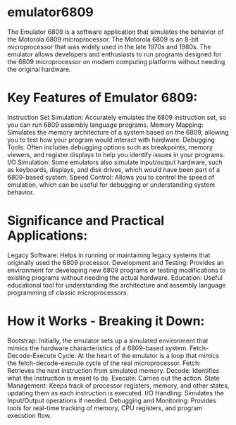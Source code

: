 # emulator6809


The Emulator 6809 is a software application that simulates the behavior of the Motorola 6809 microprocessor. The Motorola 6809 is an 8-bit microprocessor that was widely used in the late 1970s and 1980s. The emulator allows developers and enthusiasts to run programs designed for the 6809 microprocessor on modern computing platforms without needing the original hardware.


# Key Features of Emulator 6809:
Instruction Set Simulation: Accurately emulates the 6809 instruction set, so you can run 6809 assembly language programs.
Memory Mapping: Simulates the memory architecture of a system based on the 6809, allowing you to test how your program would interact with hardware.
Debugging Tools: Often includes debugging options such as breakpoints, memory viewers, and register displays to help you identify issues in your programs.
I/O Simulation: Some emulators also simulate input/output hardware, such as keyboards, displays, and disk drives, which would have been part of a 6809-based system.
Speed Control: Allows you to control the speed of emulation, which can be useful for debugging or understanding system behavior.

# Significance and Practical Applications:
Legacy Software: Helps in running or maintaining legacy systems that originally used the 6809 processor.
Development and Testing: Provides an environment for developing new 6809 programs or testing modifications to existing programs without needing the actual hardware.
Education: Useful educational tool for understanding the architecture and assembly language programming of classic microprocessors.

# How it Works - Breaking it Down:
Bootstrap: Initially, the emulator sets up a simulated environment that mimics the hardware characteristics of a 6809-based system.
Fetch-Decode-Execute Cycle: At the heart of the emulator is a loop that mimics the fetch-decode-execute cycle of the real microprocessor.
Fetch: Retrieves the next instruction from simulated memory.
Decode: Identifies what the instruction is meant to do.
Execute: Carries out the action.
State Management: Keeps track of processor registers, memory, and other states, updating them as each instruction is executed.
I/O Handling: Simulates the Input/Output operations if needed.
Debugging and Monitoring: Provides tools for real-time tracking of memory, CPU registers, and program execution flow.

